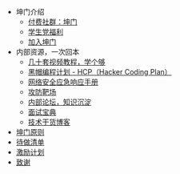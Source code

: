 - 坤门介绍
  - [付费社群：坤门](README.md)
  - [学生党福利](student.md)
  - [加入坤门](join.md)
- 内部资源，一次回本
  - [几十套视频教程，学个够 ](videos.md)
  - [黑帽编程计划 - HCP（Hacker Coding Plan） ](hcp.md)
  - [网络安全应急响应手册](respons.md)
  - [攻防靶场](vulab.md)
  - [内部论坛，知识沉淀](https://secself.com/)
  - [面试宝典](https://interview.secself.com/)
  - [技术干货博客](https://blog.sechelper.com/)
- [坤门原则](principle.md)
- [待做清单](checklist.md)
- [激励计划](incentive.md)
- [致谢](thanks.md)
